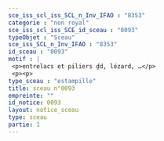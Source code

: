 ```yaml
---
sce_iss_scl_iss_SCL_n_Inv_IFAO : "8353"
categorie : "non royal"
sce_iss_scl_iss_SCE_id_sceau : "0093"
typeObjet : "Sceau"
sce_iss_SCL_n_Inv_IFAO : "8353"
id_sceau : "0093"
motif : |
 <p>entrelacs et piliers ḏd, lézard, …</p>
 <p><p>
type_sceau : "estampille"
title: sceau n°0093
empreinte: ""
id_notice: 0093
layout: notice_sceau
type: sceau
partie: 1
---
```

